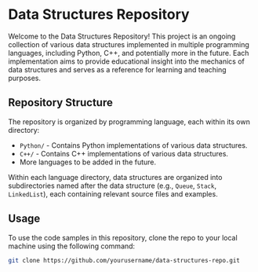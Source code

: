 # Data Structures Repository

Welcome to the Data Structures Repository! This project is an ongoing collection of various data structures implemented in multiple programming languages, including Python, C++, and potentially more in the future. Each implementation aims to provide educational insight into the mechanics of data structures and serves as a reference for learning and teaching purposes.

## Repository Structure

The repository is organized by programming language, each within its own directory:

- `Python/` - Contains Python implementations of various data structures.
- `C++/` - Contains C++ implementations of various data structures.
- More languages to be added in the future.

Within each language directory, data structures are organized into subdirectories named after the data structure (e.g., `Queue`, `Stack`, `LinkedList`), each containing relevant source files and examples.

## Usage

To use the code samples in this repository, clone the repo to your local machine using the following command:

```bash
git clone https://github.com/yourusername/data-structures-repo.git
